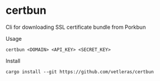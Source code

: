 # certbun
Cli for downloading SSL certificate bundle from Porkbun

Usage
```
certbun <DOMAIN> <API_KEY> <SECRET_KEY>
```

Install
```
cargo install --git https://github.com/vetleras/certbun
```
